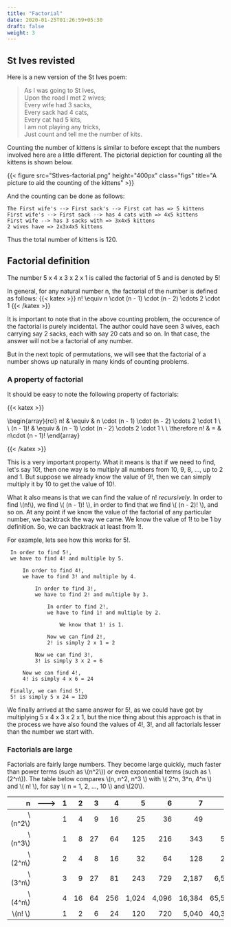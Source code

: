 ```yaml
---
title: "Factorial"
date: 2020-01-25T01:26:59+05:30
draft: false
weight: 3
---
```


## St Ives revisted

Here is a new version of the St Ives poem:

> As I was going to St Ives,   
> Upon the road I met 2 wives;   
> Every wife had 3 sacks,   
> Every sack had 4 cats,   
> Every cat had 5 kits,    
> I am not playing any tricks,    
> Just count and tell me the number of kits.  

Counting the number of kittens is similar to before except that the numbers involved here are a little different. The pictorial depiction for counting all the kittens is shown below.

{{< figure src="StIves-factorial.png" height="400px" class="figs" title="A picture to aid the counting of the kittens" >}}

And the counting can be done as follows:

    The First wife's --> First sack's --> First cat has => 5 kittens
    First wife's --> First sack --> has 4 cats with => 4x5 kittens
    First wife --> has 3 sacks with => 3x4x5 kittens
    2 wives have => 2x3x4x5 kittens

Thus the total number of kittens is 120.

## Factorial definition

The number 5 x 4 x 3 x 2 x 1 is called the factorial of 5 and is denoted by 5!

In general, for any natural number n, the factorial of the number is defined as follows:
{{< katex >}}
n! \equiv n \cdot (n - 1) \cdot (n - 2) \cdots 2 \cdot 1
{{< /katex >}}

It is important to note that in the above counting problem, the occurence of the factorial is purely incidental. The author could have seen 3 wives, each carrying say 2 sacks, each with say 20 cats and so on. In that case, the answer will not be a factorial of any number.

But in the next topic of permutations, we will see that the factorial of a number shows up naturally in many kinds of counting problems.

### A property of factorial

It should be easy to note the following property of factorials:

{{< katex >}}

\begin{array}{rcl}
n! & \equiv & n \cdot (n - 1) \cdot (n - 2) \cdots 2 \cdot 1 \\ \\
(n - 1)! & \equiv & (n - 1) \cdot (n - 2) \cdots 2 \cdot 1 \\ \\
\therefore n! & = & n\cdot (n - 1)!
\end{array}

{{< /katex >}}

This is a very important property. What it means is that if we need to find, let's say 10!, then one way is to multiply all numbers from 10, 9, 8, ..., up to 2 and 1. But suppose we already know the value of 9!, then we can simply multiply it by 10 to get the value of 10!.

What it also means is that we can find the value of n! *recursively*. In order to find \\(n!\\), we find \\( (n - 1)! \\), in order to find that we find \\( (n - 2)! \\), and so on. At any point if we know the value of the factorial of any particular number, we backtrack the way we came. We know the value of 1! to be 1 by definition. So, we can backtrack at least from 1!.

For example, lets see how this works for 5!.

     In order to find 5!,  
     we have to find 4! and multiple by 5.  
    
         In order to find 4!,  
         we have to find 3! and multiple by 4.
        
             In order to find 3!,  
             we have to find 2! and multiple by 3.
            
                 In order to find 2!,  
                 we have to find 1! and multiple by 2.
                
                     We know that 1! is 1.
                
                 Now we can find 2!,  
                 2! is simply 2 x 1 = 2
            
             Now we can find 3!,  
             3! is simply 3 x 2 = 6
        
         Now we can find 4!,  
         4! is simply 4 x 6 = 24
    
     Finally, we can find 5!,  
     5! is simply 5 x 24 = 120

We finally arrived at the same answer for 5!, as we could have got by multiplying 5 x 4 x 3 x 2 x 1, but the nice thing about this approach is that in the process we have also found the values of 4!, 3!, and all factorials lesser than the number we start with.

### Factorials are large

Factorials are fairly large numbers. They become large quickly, much faster than power terms (such as \\(n^2\\)) or even exponential terms (such as \\(2^n\\)). The table below compares \\(n, n^2, n^3 \\) with \\( 2^n, 3^n, 4^n \\) and \\( n! \\), for say \\( n = 1, 2, ..., 10 \\) and \\(20\\).

| n	| ---> 	| 1	| 2	| 3	| 4	| 5	| 6	| 7	| 8	| 9	| 10	| ...	| 20    |
| ---:  | ---: 	|---:  | ---:  | ---:  | ---:  | ---:  | ---:  | ---:  | ---:  | ---:  | ---:  | ---:  | ---:  |
| \\(n^2\\) |   	|1	| 4	| 9	| 16	| 25	| 36	| 49	| 64	| 81	| 100	| 	| 400 |
| \\(n^3\\) 	|   	| 1	| 8	| 27	| 64	| 125	| 216	| 343	| 512	| 729	| 1,000	| 	| 8,000 |
| \\(2^n\\) 	|  	| 2	| 4	| 8	| 16	| 32	| 64	| 128	| 256	| 512	| 1,024	| 	| 1,048,576 |
| \\(3^n\\) 	|  	| 3	| 9	| 27	| 81	| 243	| 729	| 2,187	| 6,561	| 19,683	| 59,049	| 	| 3,486,784,401 |
| \\(4^n\\) 	|  	| 4	| 16	| 64	| 256	| 1,024	| 4,096	| 16,384	| 65,536	| 262,144	| 1,048,576	| 	| 1,099,511,627,776 |
| \\(n!	\\) |  	| 1	| 2	| 6	| 24	| 120	| 720	| 5,040	| 40,320	| 362,880	| 3,628,800	| 	| 2,432,902,008,176,640,000 |



